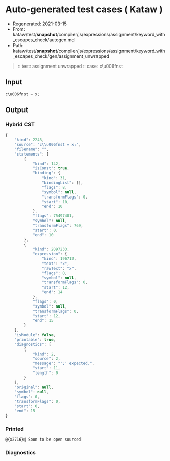 # Auto-generated test cases ( Kataw )
- Regenerated: 2021-03-15
- From: kataw/test/__snapshot__/compiler/js/expressions/assignment/keyword_with_escapes_check/autogen.md
- Path: kataw/test/__snapshot__/compiler/js/expressions/assignment/keyword_with_escapes_check/gen/assignment_unwrapped
> :: test: assignment unwrapped
> :: case: c\u006fnst
## Input

`````js
c\u006fnst = x;
`````

## Output

### Hybrid CST

```javascript
{
    "kind": 2243,
    "source": "c\\u006fnst = x;",
    "filename": "",
    "statements": [
        {
            "kind": 142,
            "isConst": true,
            "binding": {
                "kind": 31,
                "bindingList": [],
                "flags": 8,
                "symbol": null,
                "transformFlags": 0,
                "start": 10,
                "end": 10
            },
            "flags": 75497481,
            "symbol": null,
            "transformFlags": 769,
            "start": 0,
            "end": 10
        },
        {
            "kind": 2097233,
            "expression": {
                "kind": 196712,
                "text": "x",
                "rawText": "x",
                "flags": 0,
                "symbol": null,
                "transformFlags": 0,
                "start": 12,
                "end": 14
            },
            "flags": 0,
            "symbol": null,
            "transformFlags": 0,
            "start": 12,
            "end": 15
        }
    ],
    "isModule": false,
    "printable": true,
    "diagnostics": [
        {
            "kind": 2,
            "source": 2,
            "message": "';' expected.",
            "start": 11,
            "length": 0
        }
    ],
    "original": null,
    "symbol": null,
    "flags": 0,
    "transformFlags": 0,
    "start": 0,
    "end": 15
}
```

### Printed

```javascript
@{x2716}@ Soon to be open sourced
```

### Diagnostics

```javascript

```

